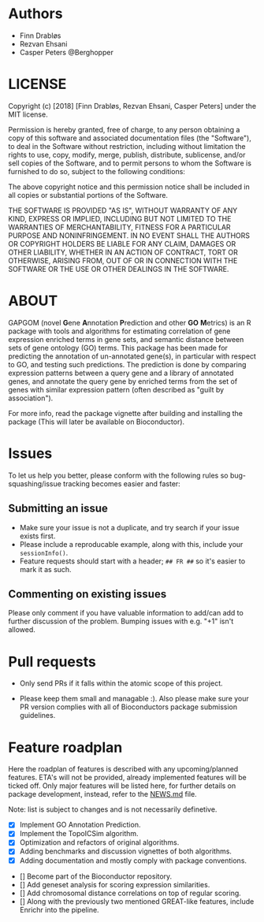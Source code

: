 # Authors

* Finn Drabløs
* Rezvan Ehsani
* Casper Peters @Berghopper

# LICENSE

Copyright (c) [2018] [Finn Drabløs, Rezvan Ehsani, Casper Peters] under the MIT license.

Permission is hereby granted, free of charge, to any person obtaining a copy of this software and associated documentation files (the "Software"), to deal in the Software without restriction, including without limitation the rights to use, copy, modify, merge, publish, distribute, sublicense, and/or sell copies of the Software, and to permit persons to whom the Software is furnished to do so, subject to the following conditions:

The above copyright notice and this permission notice shall be included in all copies or substantial portions of the Software.

THE SOFTWARE IS PROVIDED "AS IS", WITHOUT WARRANTY OF ANY KIND, EXPRESS OR IMPLIED, INCLUDING BUT NOT LIMITED TO THE WARRANTIES OF MERCHANTABILITY, FITNESS FOR A PARTICULAR PURPOSE AND NONINFRINGEMENT. IN NO EVENT SHALL THE AUTHORS OR COPYRIGHT HOLDERS BE LIABLE FOR ANY CLAIM, DAMAGES OR OTHER LIABILITY, WHETHER IN AN ACTION OF CONTRACT, TORT OR OTHERWISE, ARISING FROM, OUT OF OR IN CONNECTION WITH THE SOFTWARE OR THE USE OR OTHER DEALINGS IN THE SOFTWARE.

# ABOUT

GAPGOM (novel **G**ene **A**nnotation **P**rediction and other **GO** **M**etrics) is an R package with tools and algorithms for estimating correlation of gene expression enriched terms in gene sets, and semantic distance between sets of gene ontology (GO) terms.
This package has been made for predicting the annotation of un-annotated gene(s), in particular with respect to GO, and testing such predictions. 
The prediction is done by comparing expression patterns between a query gene and a library of annotated genes, and annotate the query gene by enriched terms from the set of genes with similar expression pattern (often described as "guilt by association").

For more info, read the package vignette after building and installing the package (This will later be available on Bioconductor).

# Issues

To let us help you better, please conform with the following rules so bug-squashing/issue tracking becomes easier and faster:

## Submitting an issue

- Make sure your issue is not a duplicate, and try search if your issue exists first.
- Please include a reproducable example, along with this, include your `sessionInfo()`.
- Feature requests should start with a header; `## FR ##` so it's easier to mark it as such.

## Commenting on existing issues

Please only comment if you have valuable information to add/can add to further discussion of the problem. Bumping issues with e.g. "+1" isn't allowed.

# Pull requests

- Only send PRs if it falls within the atomic scope of this project.

- Please keep them small and managable :). Also please make sure your PR version complies with all of Bioconductors package submission guidelines.

# Feature roadplan

Here the roadplan of features is described with any upcoming/planned features. ETA's will not be provided, already implemented features will be ticked off. Only major features will be listed here, for further details on package development, instead, refer to the [NEWS.md](NEWS.md) file.

Note: list is subject to changes and is not necessarily definetive.

- [x] Implement GO Annotation Prediction.
- [x] Implement the TopoICSim algorithm.
- [x] Optimization and refactors of original algorithms.
- [x] Adding benchmarks and discussion vignettes of both algorithms.
- [x] Adding documentation and mostly comply with package conventions.
- [] Become part of the Bioconductor repository.
- [] Add geneset analysis for scoring expression similarities.
- [] Add chromosomal distance correlations on top of regular scoring.
- [] Along with the previously two mentioned GREAT-like features, include Enrichr into the pipeline.
